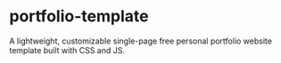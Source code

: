 # portfolio-template
A lightweight, customizable single-page free personal portfolio website template built with CSS and JS.
